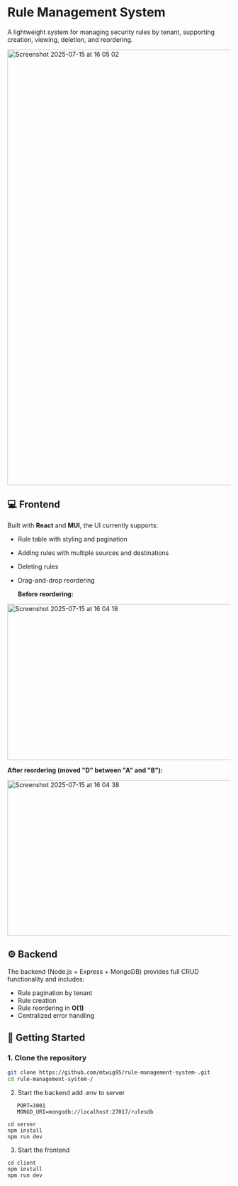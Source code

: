 # Rule Management System

A lightweight system for managing security rules by tenant, supporting creation, viewing, deletion, and reordering.

<img width="1512" height="982" alt="Screenshot 2025-07-15 at 16 05 02" src="https://github.com/user-attachments/assets/56462804-3016-4476-a74a-51e12cd6e715" />

## 💻 Frontend

Built with **React** and **MUI**, the UI currently supports:

- Rule table with styling and pagination
- Adding rules with multiple sources and destinations
- Deleting rules
- Drag-and-drop reordering



  **Before reordering:**
  
<img width="1487" height="352" alt="Screenshot 2025-07-15 at 16 04 18" src="https://github.com/user-attachments/assets/8f9c9805-bc3a-4f7f-93b6-82db9c3fd7e1" />


**After reordering (moved "D" between "A" and "B"):**

<img width="1508" height="351" alt="Screenshot 2025-07-15 at 16 04 38" src="https://github.com/user-attachments/assets/446d75fa-7e1a-4aa4-9146-588ab3d0f705" />


## ⚙️ Backend

The backend (Node.js + Express + MongoDB) provides full CRUD functionality and includes:

- Rule pagination by tenant
- Rule creation 
- Rule reordering in **O(1)**
- Centralized error handling

## 🚀 Getting Started

### 1. Clone the repository

```bash
git clone https://github.com/mtwig95/rule-management-system-.git
cd rule-management-system-/
```

2. Start the backend
   add .env to server
```
   PORT=3001
   MONGO_URI=mongodb://localhost:27017/rulesdb
```

```
cd server
npm install
npm run dev
```
3. Start the frontend
```
cd client
npm install
npm run dev
```
